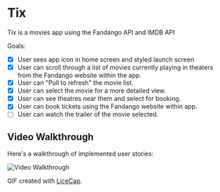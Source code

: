 # Tix
Tix is a movies app using the Fandango API and IMDB API

Goals:
- [x] User sees app icon in home screen and styled launch screen
- [x] User can scroll through a list of movies currently playing in theaters from the Fandango website within the app.
- [x] User can "Pull to refresh" the movie list.
- [x] User can select the movie for a more detailed view.
- [x] User can see theatres near them and select for booking.
- [x] User can book tickets using the Fandango website within app.
- [ ] User can watch the trailer of the movie selected.

## Video Walkthrough

Here's a walkthrough of implemented user stories:

<img src='https://i.imgur.com/AlyVwD3.gif' title='Video Walkthrough' width='' alt='Video Walkthrough' />

GIF created with [LiceCap](http://www.cockos.com/licecap/).

